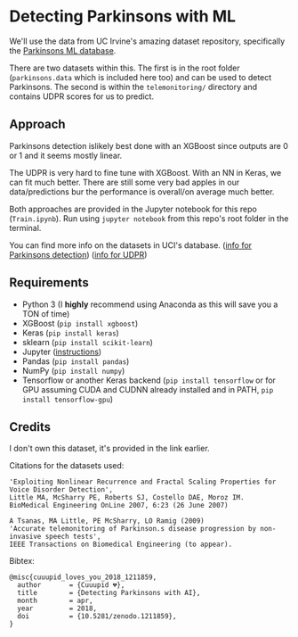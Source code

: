# Detecting Parkinsons with ML
We'll use the data from UC Irvine's amazing dataset repository, specifically the [Parkinsons ML database](https://archive.ics.uci.edu/ml/machine-learning-databases/parkinsons/).

There are two datasets within this. The first is in the root folder (`parkinsons.data` which is included here too) and can be used to detect Parkinsons. The second is within the `telemonitoring/` directory and contains UDPR scores for us to predict.

## Approach

Parkinsons detection islikely best done with an XGBoost since outputs are 0 or 1 and it seems mostly linear.

The UDPR is very hard to fine tune with XGBoost. With an NN in Keras, we can fit much better. There are still some very bad apples in our data/predictions bur the performance is overall/on average much better.

Both approaches are provided in the Jupyter notebook for this repo (`Train.ipynb`). Run using `jupyter notebook` from this repo's root folder in the terminal.

You can find more info on the datasets in UCI's database. ([info for Parkinsons detection](https://archive.ics.uci.edu/ml/machine-learning-databases/parkinsons/parkinsons.names)) ([info for UDPR](https://archive.ics.uci.edu/ml/machine-learning-databases/parkinsons/telemonitoring/parkinsons_updrs.names))

## Requirements

- Python 3 (I **highly** recommend using Anaconda as this will save you a TON of time)
- XGBoost (`pip install xgboost`)
- Keras (`pip install keras`)
- sklearn (`pip install scikit-learn`)
- Jupyter ([instructions](http://jupyter.org/install))
- Pandas (`pip install pandas`)
- NumPy (`pip install numpy`)
- Tensorflow or another Keras backend (`pip install tensorflow` or for GPU assuming CUDA and CUDNN already installed and in PATH, `pip install tensorflow-gpu`)


## Credits

I don't own this dataset, it's provided in the link earlier.

Citations for the datasets used:

```
'Exploiting Nonlinear Recurrence and Fractal Scaling Properties for Voice Disorder Detection', 
Little MA, McSharry PE, Roberts SJ, Costello DAE, Moroz IM. 
BioMedical Engineering OnLine 2007, 6:23 (26 June 2007)
```

```
A Tsanas, MA Little, PE McSharry, LO Ramig (2009)
'Accurate telemonitoring of Parkinson.s disease progression by non-invasive speech tests',
IEEE Transactions on Biomedical Engineering (to appear).
```



Bibtex:
```
@misc{cuuupid_loves_you_2018_1211859,
  author       = {Cuuupid 💔},
  title        = {Detecting Parkinsons with AI},
  month        = apr,
  year         = 2018,
  doi          = {10.5281/zenodo.1211859},
}
```
